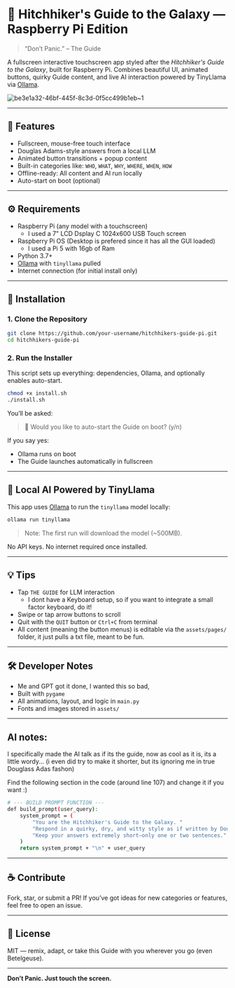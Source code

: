# 🌌 Hitchhiker's Guide to the Galaxy — Raspberry Pi Edition

> “Don’t Panic.” – The Guide

A fullscreen interactive touchscreen app styled after the *Hitchhiker's Guide to the Galaxy*, built for Raspberry Pi. Combines beautiful UI, animated buttons, quirky Guide content, and live AI interaction powered by TinyLlama via [Ollama](https://ollama.com).

![be3e1a32-46bf-445f-8c3d-0f5cc499b1eb~1](https://github.com/user-attachments/assets/80b0b532-f293-4fbb-b3c0-fa898c19e65b)


---

## 📸 Features

- Fullscreen, mouse-free touch interface
- Douglas Adams-style answers from a local LLM
- Animated button transitions + popup content
- Built-in categories like: `WHO`, `WHAT`, `WHY`, `WHERE`, `WHEN`, `HOW`
- Offline-ready: All content and AI run locally
- Auto-start on boot (optional)

---

## ⚙️ Requirements

- Raspberry Pi (any model with a touchscreen)
    - I used a 7" LCD Dsplay C 1024x600 USB Touch screen
- Raspberry Pi OS (Desktop is prefered since it has all the GUI loaded)
    - I used a Pi 5 with 16gb of Ram   
- Python 3.7+
- [Ollama](https://ollama.com) with `tinyllama` pulled
- Internet connection (for initial install only)

---

## 🚀 Installation

### 1. Clone the Repository
```bash
git clone https://github.com/your-username/hitchhikers-guide-pi.git
cd hitchhikers-guide-pi
```

### 2. Run the Installer
This script sets up everything: dependencies, Ollama, and optionally enables auto-start.

```bash
chmod +x install.sh
./install.sh
```

You’ll be asked:
> 🔁 Would you like to auto-start the Guide on boot? (y/n)

If you say yes:
- Ollama runs on boot
- The Guide launches automatically in fullscreen

---

## 🧠 Local AI Powered by TinyLlama

This app uses [Ollama](https://ollama.com) to run the `tinyllama` model locally:
```bash
ollama run tinyllama
```

> Note: The first run will download the model (~500MB).

No API keys. No internet required once installed.

---

## 💡 Tips

- Tap `THE GUIDE` for LLM interaction
    - I dont have a Keyboard setup, so if you want to integrate a small factor keyboard, do it!
- Swipe or tap arrow buttons to scroll
- Quit with the `QUIT` button or `Ctrl+C` from terminal
- All content (meaning the button menus) is editable via the `assets/pages/` folder, it just pulls a txt file, meant to be fun.

---

## 🛠 Developer Notes

- Me and GPT got it done, I wanted this so bad, 
- Built with `pygame`
- All animations, layout, and logic in `main.py`
- Fonts and images stored in `assets/`

---
## AI notes:

I specifically made the AI talk as if its the guide, now as cool as it is, its a little wordy... (i even did try to make it shorter, but its ignoring me in true Douglass Adas fashon)

Find the following section in the code (around line 107) and change it if you want :)
```bash
# --- BUILD PROMPT FUNCTION ---
def build_prompt(user_query):
    system_prompt = (
        "You are the Hitchhiker's Guide to the Galaxy. "
        "Respond in a quirky, dry, and witty style as if written by Douglas Adams. "
        "Keep your answers extremely short—only one or two sentences."
    )
    return system_prompt + "\n" + user_query
```
---

## ☕ Contribute

Fork, star, or submit a PR! If you’ve got ideas for new categories or features, feel free to open an issue.

---

## 📡 License

MIT — remix, adapt, or take this Guide with you wherever you go (even Betelgeuse).

---

**Don’t Panic. Just touch the screen.**
